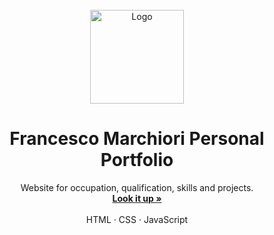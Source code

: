 <br />
<div align="center">
  <a href="https://github.com/FrancescoMarchiori/francescomarchiori.github.io">
    <img src="assets/img/march.png" alt="Logo" width="150" height="150">
  </a>

  <h1 align="center">Francesco Marchiori Personal Portfolio</h1>

  <p align="center">
    Website for occupation, qualification, skills and projects.
    <br />
    <a href="https://francescomarchiori.github.io/"><strong>Look it up »</strong></a>
    <br />
    <br />
    <a>HTML</a>
    ·
    <a>CSS</a>
    ·
    <a>JavaScript</a>
  </p>
</div>
